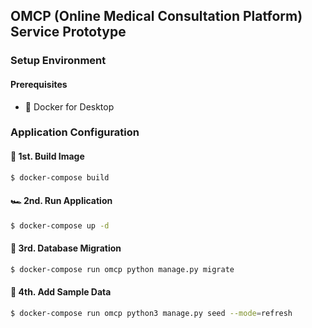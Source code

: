 ## OMCP (Online Medical Consultation Platform) Service Prototype
### Setup Environment
#### Prerequisites
- 🐳 Docker for Desktop

### Application Configuration
#### 🚜  1st.  Build Image
```bash
$ docker-compose build
```
#### 🏎  2nd.   Run Application
```bash
$ docker-compose up -d
``` 

#### 🚛  3rd.  Database Migration
```bash
$ docker-compose run omcp python manage.py migrate
```

#### 🏯  4th. Add Sample Data
```bash
$ docker-compose run omcp python3 manage.py seed --mode=refresh
```